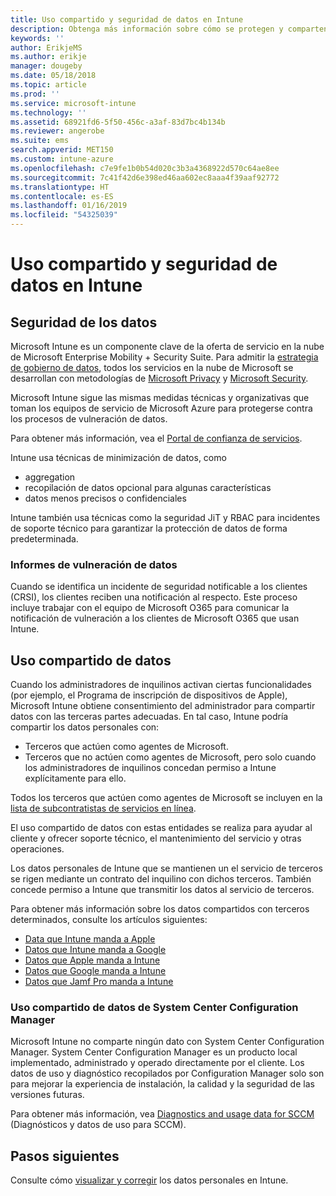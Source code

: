 ```yaml
---
title: Uso compartido y seguridad de datos en Intune
description: Obtenga más información sobre cómo se protegen y comparten los datos personales en Intune.
keywords: ''
author: ErikjeMS
ms.author: erikje
manager: dougeby
ms.date: 05/18/2018
ms.topic: article
ms.prod: ''
ms.service: microsoft-intune
ms.technology: ''
ms.assetid: 68921fd6-5f50-456c-a3af-83d7bc4b134b
ms.reviewer: angerobe
ms.suite: ems
search.appverid: MET150
ms.custom: intune-azure
ms.openlocfilehash: c7e9fe1b0b54d020c3b3a4368922d570c64ae8ee
ms.sourcegitcommit: 7c41f42d6e398ed46aa602ec8aaa4f39aaf92772
ms.translationtype: HT
ms.contentlocale: es-ES
ms.lasthandoff: 01/16/2019
ms.locfileid: "54325039"
---
```

# <a name="data-security-and-sharing-in-intune"></a>Uso compartido y seguridad de datos en Intune


## <a name="data-security"></a>Seguridad de los datos

Microsoft Intune es un componente clave de la oferta de servicio en la nube de Microsoft Enterprise Mobility + Security Suite. Para admitir la [estrategia de gobierno de datos](https://www.microsoft.com/en-us/TrustCenter/Security/default.aspx), todos los servicios en la nube de Microsoft se desarrollan con metodologías de [Microsoft Privacy](https://www.microsoft.com/en-us/trustcenter/privacy) y [Microsoft Security](https://www.microsoft.com/en-us/trustcenter/security/).  

Microsoft Intune sigue las mismas medidas técnicas y organizativas que toman los equipos de servicio de Microsoft Azure para protegerse contra los procesos de vulneración de datos.

Para obtener más información, vea el [Portal de confianza de servicios](https://www.microsoft.com/en-us/TrustCenter/stp).

Intune usa técnicas de minimización de datos, como

- aggregation
- recopilación de datos opcional para algunas características
- datos menos precisos o confidenciales

Intune también usa técnicas como la seguridad JiT y RBAC para incidentes de soporte técnico para garantizar la protección de datos de forma predeterminada. 

### <a name="data-breach-reporting"></a>Informes de vulneración de datos

Cuando se identifica un incidente de seguridad notificable a los clientes (CRSI), los clientes reciben una notificación al respecto. Este proceso incluye trabajar con el equipo de Microsoft O365 para comunicar la notificación de vulneración a los clientes de Microsoft O365 que usan Intune.

## <a name="data-sharing"></a>Uso compartido de datos

Cuando los administradores de inquilinos activan ciertas funcionalidades (por ejemplo, el Programa de inscripción de dispositivos de Apple), Microsoft Intune obtiene consentimiento del administrador para compartir datos con las terceras partes adecuadas. En tal caso, Intune podría compartir los datos personales con:

- Terceros que actúen como agentes de Microsoft.
- Terceros que no actúen como agentes de Microsoft, pero solo cuando los administradores de inquilinos concedan permiso a Intune explícitamente para ello.

Todos los terceros que actúen como agentes de Microsoft se incluyen en la [lista de subcontratistas de servicios en línea](https://aka.ms/Online_Serv_Subcontractor_List).

El uso compartido de datos con estas entidades se realiza para ayudar al cliente y ofrecer soporte técnico, el mantenimiento del servicio y otras operaciones.

Los datos personales de Intune que se mantienen un el servicio de terceros se rigen mediante un contrato del inquilino con dichos terceros. También concede permiso a Intune que transmitir los datos al servicio de terceros.  

Para obtener más información sobre los datos compartidos con terceros determinados, consulte los artículos siguientes:
- [Data que Intune manda a Apple](data-intune-sends-to-apple.md)
- [Datos que Intune manda a Google](data-intune-sends-to-google.md)
- [Datos que Apple manda a Intune](data-apple-sends-to-intune.md)
- [Datos que Google manda a Intune](data-google-sends-to-intune.md)
- [Datos que Jamf Pro manda a Intune](data-jamf-sends-to-intune.md)

### <a name="system-center-configuration-manager-data-sharing"></a>Uso compartido de datos de System Center Configuration Manager

Microsoft Intune no comparte ningún dato con System Center Configuration Manager. System Center Configuration Manager es un producto local implementado, administrado y operado directamente por el cliente. Los datos de uso y diagnóstico recopilados por Configuration Manager solo son para mejorar la experiencia de instalación, la calidad y la seguridad de las versiones futuras.

Para obtener más información, vea [Diagnostics and usage data for SCCM](https://docs.microsoft.com/sccm/core/plan-design/diagnostics/diagnostics-and-usage-data.md) (Diagnósticos y datos de uso para SCCM). 


## <a name="next-steps"></a>Pasos siguientes

Consulte cómo [visualizar y corregir](privacy-data-view-correct.md) los datos personales en Intune.
